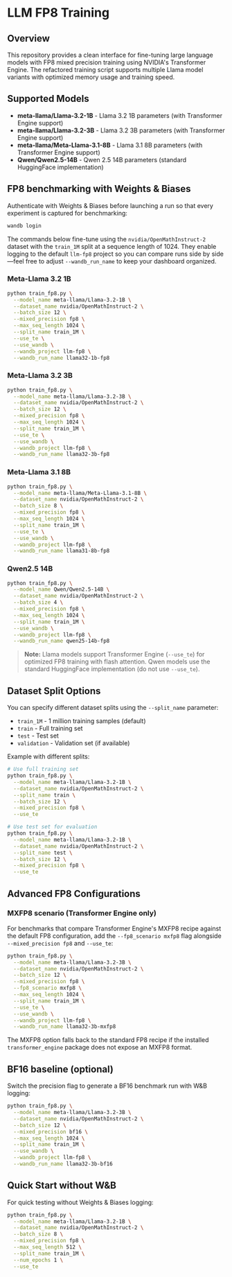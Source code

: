 # LLM FP8 Training

## Overview

This repository provides a clean interface for fine-tuning large language models with FP8 mixed precision training using NVIDIA's Transformer Engine. The refactored training script supports multiple Llama model variants with optimized memory usage and training speed.

## Supported Models

- **meta-llama/Llama-3.2-1B** - Llama 3.2 1B parameters (with Transformer Engine support)
- **meta-llama/Llama-3.2-3B** - Llama 3.2 3B parameters (with Transformer Engine support) 
- **meta-llama/Meta-Llama-3.1-8B** - Llama 3.1 8B parameters (with Transformer Engine support)
- **Qwen/Qwen2.5-14B** - Qwen 2.5 14B parameters (standard HuggingFace implementation)

## FP8 benchmarking with Weights & Biases

Authenticate with Weights & Biases before launching a run so that every experiment is captured for benchmarking:

```bash
wandb login
```

The commands below fine-tune using the `nvidia/OpenMathInstruct-2` dataset with the `train_1M` split at a sequence length of 1024. They enable logging to the default `llm-fp8` project so you can compare runs side by side—feel free to adjust `--wandb_run_name` to keep your dashboard organized.

### Meta-Llama 3.2 1B

```bash
python train_fp8.py \
  --model_name meta-llama/Llama-3.2-1B \
  --dataset_name nvidia/OpenMathInstruct-2 \
  --batch_size 12 \
  --mixed_precision fp8 \
  --max_seq_length 1024 \
  --split_name train_1M \
  --use_te \
  --use_wandb \
  --wandb_project llm-fp8 \
  --wandb_run_name llama32-1b-fp8
```

### Meta-Llama 3.2 3B

```bash
python train_fp8.py \
  --model_name meta-llama/Llama-3.2-3B \
  --dataset_name nvidia/OpenMathInstruct-2 \
  --batch_size 12 \
  --mixed_precision fp8 \
  --max_seq_length 1024 \
  --split_name train_1M \
  --use_te \
  --use_wandb \
  --wandb_project llm-fp8 \
  --wandb_run_name llama32-3b-fp8
```

### Meta-Llama 3.1 8B

```bash
python train_fp8.py \
  --model_name meta-llama/Meta-Llama-3.1-8B \
  --dataset_name nvidia/OpenMathInstruct-2 \
  --batch_size 8 \
  --mixed_precision fp8 \
  --max_seq_length 1024 \
  --split_name train_1M \
  --use_te \
  --use_wandb \
  --wandb_project llm-fp8 \
  --wandb_run_name llama31-8b-fp8
```

### Qwen2.5 14B

```bash
python train_fp8.py \
  --model_name Qwen/Qwen2.5-14B \
  --dataset_name nvidia/OpenMathInstruct-2 \
  --batch_size 4 \
  --mixed_precision fp8 \
  --max_seq_length 1024 \
  --split_name train_1M \
  --use_wandb \
  --wandb_project llm-fp8 \
  --wandb_run_name qwen25-14b-fp8
```

> **Note:** Llama models support Transformer Engine (`--use_te`) for optimized FP8 training with flash attention. Qwen models use the standard HuggingFace implementation (do not use `--use_te`).

## Dataset Split Options

You can specify different dataset splits using the `--split_name` parameter:

- `train_1M` - 1 million training samples (default)
- `train` - Full training set  
- `test` - Test set
- `validation` - Validation set (if available)

Example with different splits:

```bash
# Use full training set
python train_fp8.py \
  --model_name meta-llama/Llama-3.2-1B \
  --dataset_name nvidia/OpenMathInstruct-2 \
  --split_name train \
  --batch_size 12 \
  --mixed_precision fp8 \
  --use_te

# Use test set for evaluation
python train_fp8.py \
  --model_name meta-llama/Llama-3.2-1B \
  --dataset_name nvidia/OpenMathInstruct-2 \
  --split_name test \
  --batch_size 12 \
  --mixed_precision fp8 \
  --use_te
```

## Advanced FP8 Configurations

### MXFP8 scenario (Transformer Engine only)

For benchmarks that compare Transformer Engine's MXFP8 recipe against the default FP8 configuration, add the `--fp8_scenario mxfp8` flag alongside `--mixed_precision fp8` and `--use_te`:

```bash
python train_fp8.py \
  --model_name meta-llama/Llama-3.2-3B \
  --dataset_name nvidia/OpenMathInstruct-2 \
  --batch_size 12 \
  --mixed_precision fp8 \
  --fp8_scenario mxfp8 \
  --max_seq_length 1024 \
  --split_name train_1M \
  --use_te \
  --use_wandb \
  --wandb_project llm-fp8 \
  --wandb_run_name llama32-3b-mxfp8
```

The MXFP8 option falls back to the standard FP8 recipe if the installed `transformer_engine` package does not expose an MXFP8 format.

## BF16 baseline (optional)

Switch the precision flag to generate a BF16 benchmark run with W&B logging:

```bash
python train_fp8.py \
  --model_name meta-llama/Llama-3.2-3B \
  --dataset_name nvidia/OpenMathInstruct-2 \
  --batch_size 12 \
  --mixed_precision bf16 \
  --max_seq_length 1024 \
  --split_name train_1M \
  --use_wandb \
  --wandb_project llm-fp8 \
  --wandb_run_name llama32-3b-bf16
```

## Quick Start without W&B

For quick testing without Weights & Biases logging:

```bash
python train_fp8.py \
  --model_name meta-llama/Llama-3.2-1B \
  --dataset_name nvidia/OpenMathInstruct-2 \
  --batch_size 8 \
  --mixed_precision fp8 \
  --max_seq_length 512 \
  --split_name train_1M \
  --num_epochs 1 \
  --use_te
```
